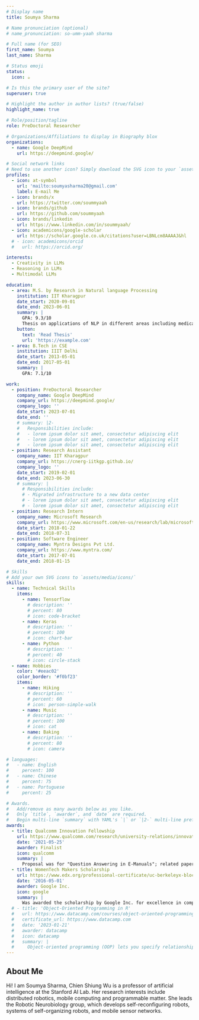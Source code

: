 ```yaml
---
# Display name
title: Soumya Sharma

# Name pronunciation (optional)
# name_pronunciation: so-umm-yaah sharma

# Full name (for SEO)
first_name: Soumya
last_name: Sharma

# Status emoji
status:
  icon: ☕️

# Is this the primary user of the site?
superuser: true

# Highlight the author in author lists? (true/false)
highlight_name: true

# Role/position/tagline
role: PreDoctoral Researcher

# Organizations/Affiliations to display in Biography blox
organizations:
  - name: Google DeepMind
    url: https://deepmind.google/

# Social network links
# Need to use another icon? Simply download the SVG icon to your `assets/media/icons/` folder.
profiles:
  - icon: at-symbol
    url: 'mailto:soumyasharma20@gmail.com'
    label: E-mail Me
  - icon: brands/x
    url: https://twitter.com/soummyaah
  - icon: brands/github
    url: https://github.com/soummyaah
  - icon: brands/linkedin
    url: https://www.linkedin.com/in/soummyaah/
  - icon: academicons/google-scholar
    url: https://scholar.google.co.uk/citations?user=LBNLcm8AAAAJ&hl
  # - icon: academicons/orcid
  #   url: https://orcid.org/

interests:
  - Creativity in LLMs
  - Reasoning in LLMs
  - Multimodal LLMs

education:
  - area: M.S. by Research in Natural language Processing
    institution: IIT Kharagpur
    date_start: 2020-09-01
    date_end: 2023-06-01
    summary: |
      GPA: 9.3/10
      Thesis on applications of NLP in different areas including medical and financial domain. Supervised by [Prof. Pawan Goyal](https://cse.iitkgp.ac.in/~pawang/) and [Prof. Niloy Ganguly](http://www.facweb.iitkgp.ac.in/~niloy/). 
    button:
      text: 'Read Thesis'
      url: 'https://example.com'
  - area: B.Tech in CSE
    institution: IIIT Delhi
    date_start: 2013-05-01
    date_end: 2017-05-01
    summary: |
      GPA: 7.1/10

work:
  - position: PreDoctoral Researcher
    company_name: Google DeepMind
    company_url: https://deepmind.google/
    company_logo: ''
    date_start: 2023-07-01
    date_end: ''
    # summary: |2-
    #   Responsibilities include:
    #   - lorem ipsum dolor sit amet, consectetur adipiscing elit
    #   - lorem ipsum dolor sit amet, consectetur adipiscing elit
    #   - lorem ipsum dolor sit amet, consectetur adipiscing elit
  - position: Research Assistant
    company_name: IIT Kharagpur
    company_url: https://cnerg-iitkgp.github.io/
    company_logo: ''
    date_start: 2019-02-01
    date_end: 2023-06-30
    # summary: |
      # Responsibilities include:
      # - Migrated infrastructure to a new data center
      # - lorem ipsum dolor sit amet, consectetur adipiscing elit
      # - lorem ipsum dolor sit amet, consectetur adipiscing elit
  - position: Research Intern
    company_name: Microsoft Research
    company_url: https://www.microsoft.com/en-us/research/lab/microsoft-research-india/
    date_start: 2018-01-22
    date_end: 2018-07-31
  - position: Software Engineer
    company_name: Myntra Designs Pvt Ltd.
    company_url: https://www.myntra.com/
    date_start: 2017-07-01
    date_end: 2018-01-15

# Skills
# Add your own SVG icons to `assets/media/icons/`
skills:
  - name: Technical Skills
    items:
      - name: Tensorflow
        # description: ''
        # percent: 80
        # icon: code-bracket
      - name: Keras
        # description: ''
        # percent: 100
        # icon: chart-bar
      - name: Python
        # description: ''
        # percent: 40
        # icon: circle-stack
  - name: Hobbies
    color: '#eeac02'
    color_border: '#f0bf23'
    items:
      - name: Hiking
        # description: ''
        # percent: 60
        # icon: person-simple-walk
      - name: Music
        # description: ''
        # percent: 100
        # icon: cat
      - name: Baking
        # description: ''
        # percent: 80
        # icon: camera

# languages:
#   - name: English
#     percent: 100
#   - name: Chinese
#     percent: 75
#   - name: Portuguese
#     percent: 25

# Awards.
#   Add/remove as many awards below as you like.
#   Only `title`, `awarder`, and `date` are required.
#   Begin multi-line `summary` with YAML's `|` or `|2-` multi-line prefix and indent 2 spaces below.
awards:
  - title: Qualcomm Innovation Fellowship
    url: https://www.qualcomm.com/research/university-relations/innovation-fellowship/2021-india
    date: '2021-05-25'
    awarder: Finalist
    icon: qualcomm
    summary: |
      Proposal was for "Question Answering in E-Manuals"; related paper published in EMNLP 2021
  - title: WomenTech Makers Scholarship
    url: https://www.edx.org/professional-certificate/uc-berkeleyx-blockchain-fundamentals
    date: '2016-05-01'
    awarder: Google Inc.
    icon: google
    summary: |
      Was awarded the scholarship by Google Inc. for excellence in computer science, leadership, and passion for technology.
  # - title: 'Object-Oriented Programming in R'
  #   url: https://www.datacamp.com/courses/object-oriented-programming-with-s3-and-r6-in-r
  #   certificate_url: https://www.datacamp.com
  #   date: '2023-01-21'
  #   awarder: datacamp
  #   icon: datacamp
  #   summary: |
  #     Object-oriented programming (OOP) lets you specify relationships between functions and the objects that they can act on, helping you manage complexity in your code. This is an intermediate level course, providing an introduction to OOP, using the S3 and R6 systems. S3 is a great day-to-day R programming tool that simplifies some of the functions that you write. R6 is especially useful for industry-specific analyses, working with web APIs, and building GUIs.
---
```


## About Me
Hi! I am Soumya Sharma, 
Chien Shiung Wu is a professor of artificial intelligence at the Stanford AI Lab. Her research interests include distributed robotics, mobile computing and programmable matter. She leads the Robotic Neurobiology group, which develops self-reconfiguring robots, systems of self-organizing robots, and mobile sensor networks.

